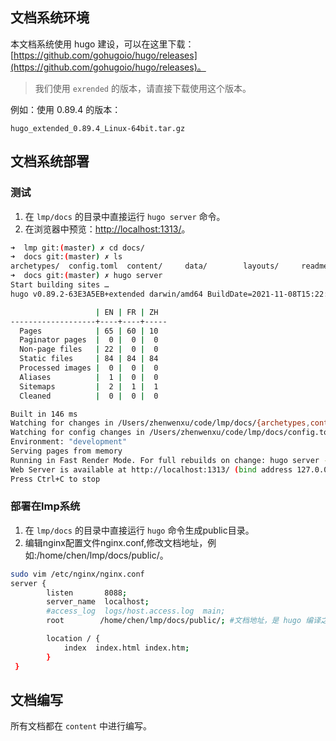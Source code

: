 ## 文档系统环境

本文档系统使用 hugo 建设，可以在这里下载：[https://github.com/gohugoio/hugo/releases](https://github.com/gohugoio/hugo/releases)。

>我们使用 `exrended` 的版本，请直接下载使用这个版本。

例如：使用 0.89.4 的版本：
```
hugo_extended_0.89.4_Linux-64bit.tar.gz
```

## 文档系统部署

### 测试

1. 在 `lmp/docs` 的目录中直接运行 `hugo server` 命令。
2. 在浏览器中预览：[http://localhost:1313/](http://localhost:1313/)。
   
``` sh
➜  lmp git:(master) ✗ cd docs/
➜  docs git:(master) ✗ ls
archetypes/  config.toml  content/     data/        layouts/     readme.md    resources/   static/      themes/
➜  docs git:(master) ✗ hugo server
Start building sites …
hugo v0.89.2-63E3A5EB+extended darwin/amd64 BuildDate=2021-11-08T15:22:24Z VendorInfo=gohugoio

                   | EN | FR | ZH
-------------------+----+----+-----
  Pages            | 65 | 60 | 10
  Paginator pages  |  0 |  0 |  0
  Non-page files   | 22 |  0 |  0
  Static files     | 84 | 84 | 84
  Processed images |  0 |  0 |  0
  Aliases          |  1 |  0 |  0
  Sitemaps         |  2 |  1 |  1
  Cleaned          |  0 |  0 |  0

Built in 146 ms
Watching for changes in /Users/zhenwenxu/code/lmp/docs/{archetypes,content,data,layouts,static,themes}
Watching for config changes in /Users/zhenwenxu/code/lmp/docs/config.toml
Environment: "development"
Serving pages from memory
Running in Fast Render Mode. For full rebuilds on change: hugo server --disableFastRender
Web Server is available at http://localhost:1313/ (bind address 127.0.0.1)
Press Ctrl+C to stop
``` 

### 部署在lmp系统
1. 在 `lmp/docs` 的目录中直接运行 `hugo` 命令生成public目录。
2. 编辑nginx配置文件nginx.conf,修改文档地址，例如:/home/chen/lmp/docs/public/。
``` sh
sudo vim /etc/nginx/nginx.conf
server {
        listen       8088;
        server_name  localhost;
        #access_log  logs/host.access.log  main;
        root        /home/chen/lmp/docs/public/; #文档地址，是 hugo 编译之后的 public 目录

        location / {
            index  index.html index.htm;
        }
 }

```
## 文档编写
所有文档都在 `content` 中进行编写。
